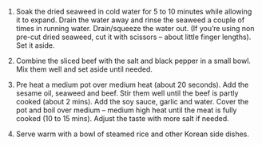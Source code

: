 1. Soak the dried seaweed in cold water for 5 to 10 minutes while allowing it to expand. Drain the water away and rinse the seaweed a couple of times in running water. Drain/squeeze the water out. (If you’re using non pre-cut dried seaweed, cut it with scissors – about little finger lengths). Set it aside.

2. Combine the sliced beef with the salt and black pepper in a small bowl. Mix them well and set aside until needed.

3. Pre heat a medium pot over medium heat (about 20 seconds). Add the sesame oil, seaweed and beef. Stir them well until the beef is partly cooked (about 2 mins). Add the soy sauce, garlic and water. Cover the pot and boil over medium – medium high heat until the meat is fully cooked (10 to 15 mins). Adjust the taste with more salt if needed.

4. Serve warm with a bowl of steamed rice and other Korean side dishes.